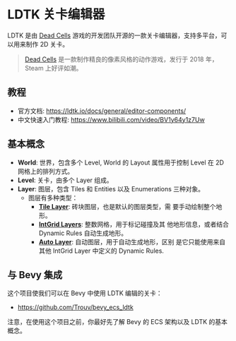 # LDTK 关卡编辑器

LDTK 是由 [Dead Cells][Dead Cells] 游戏的开发团队开源的一款关卡编辑器，支持多平台，可以用来制作 2D
关卡。

> [Dead Cells][Dead Cells] 是一款制作精良的像素风格的动作游戏，发行于 2018 年，Steam 上好评如潮。

## 教程

- 官方文档: <https://ldtk.io/docs/general/editor-components/>
- 中文快速入门教程: <https://www.bilibili.com/video/BV1y64y1z7Uw>

## 基本概念

- **World**: 世界，包含多个 Level, World 的 Layout 属性用于控制 Level 在 2D 网格上的排列方式。
- **Level**: 关卡，由多个 Layer 组成。
- **Layer**: 图层，包含 Tiles 和 Entities 以及 Enumerations 三种对象。
  - 图层有多种类型：
    - [**Tile Layer**](https://ldtk.io/docs/general/tile-layers/): 砖块图层，也是默认的图层类型，需
      要手动绘制整个地形。
    - [**IntGrid Layers**](https://ldtk.io/docs/general/intgrid-layers/): 整数网格，用于标记碰撞及其
      他地形信息，或者结合 Dynamic Rules 自动生成地形。
    - [**Auto Layer**](https://ldtk.io/docs/general/auto-layers/): 自动图层，用于自动生成地形，区别
      是它只能使用来自其他 IntGrid Layer 中定义的 Dynamic Rules.

## 与 Bevy 集成

这个项目使我们可以在 Bevy 中使用 LDTK 编辑的关卡：

- https://github.com/Trouv/bevy_ecs_ldtk

注意，在使用这个项目之前，你最好先了解 Bevy 的 ECS 架构以及 LDTK 的基本概念。

[Dead Cells]: https://store.steampowered.com/app/588650/Dead_Cells/

